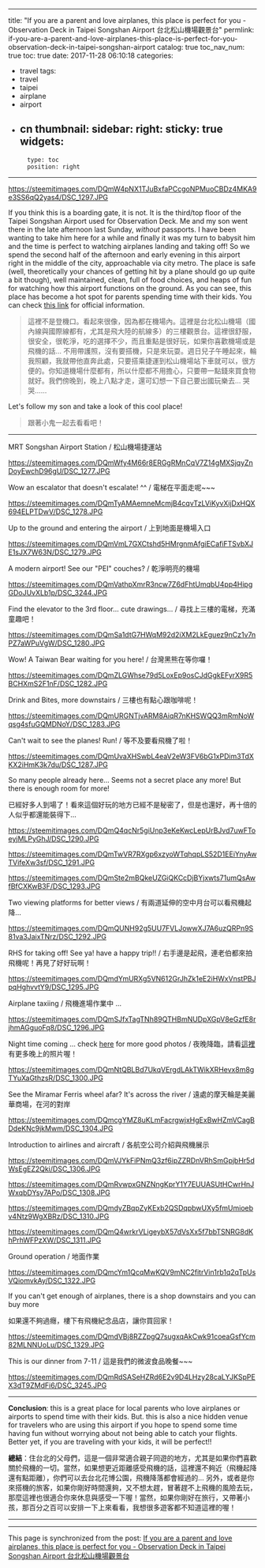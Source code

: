 
---
title: "If you are a parent and love airplanes, this place is perfect for you - Observation Deck in Taipei Songshan Airport 台北松山機場觀景台"
permlink: if-you-are-a-parent-and-love-airplanes-this-place-is-perfect-for-you-observation-deck-in-taipei-songshan-airport
catalog: true
toc_nav_num: true
toc: true
date: 2017-11-28 06:10:18
categories:
- travel
tags:
- travel
- taipei
- airplane
- airport
- cn
thumbnail: 
sidebar:
    right:
        sticky: true
widgets:
    -
        type: toc
        position: right
---


https://steemitimages.com/DQmW4pNX1TJuBxfaPCcgoNPMuoCBDz4MKA9e3SS6qQ2yas4/DSC_1297.JPG

If you think this is a boarding gate, it is not. It is the third/top floor of the Taipei Songshan Airport used for Observation Deck. Me and my son went there in the late afternoon last Sunday, *without* passports. I have been wanting to take him here for a while and finally it was my turn to babysit him and the time is perfect to watching airplanes landing and taking off! So we spend the second half of the afternoon and early evening in this airport right in the middle of the city, approachable via city metro. The place is safe (well, theoretically your chances of getting hit by a plane should go up quite a bit though), well maintained, clean, full of food choices, and heaps of fun for watching how this airport functions on the ground. As you can see, this place has become a hot spot for parents spending time with their kids. You can check [this link](http://www.tsa.gov.tw/tsa/en/page.aspx?id=1052) for official information.

>這裡不是登機口。看起來很像，因為都在機場內。這裡是台北松山機場（國內線與國際線都有，尤其是飛大陸的航線多）的三樓觀景台。這裡很舒服，很安全，很乾淨，吃的選擇不少，而且重點是很好玩，如果你喜歡機場或是飛機的話... 不用帶護照，沒有要搭機，只是來玩耍。週日兒子午睡起來，輪我照顧，我就帶他直奔此處，只要搭乘捷運到松山機場站下車就可以，很方便的。你知道機場什麼都有，所以什麼都不用擔心，只要帶一點錢來買食物就好。我們傍晚到，晚上八點才走，還可幻想一下自己要出國玩樂去... 哭哭......

Let's follow my son and take a look of this cool place!

>跟著小鬼一起去看看吧！

***********

MRT Songshan Airport Station / 松山機場捷運站

https://steemitimages.com/DQmWfy4M66r8ERGgRMnCqV7Z14gMXSjqyZnDoyEwchD96gU/DSC_1277.JPG

Wow an escalator that doesn't escalate! ^^ / 電梯在平面走呢~~~

https://steemitimages.com/DQmTyAMAemneMcmjB4cqvTzLViKyvXijDxHQX694ELPTDwV/DSC_1278.JPG

Up to the ground and entering the airport / 上到地面是機場入口

https://steemitimages.com/DQmVmL7GXCtshd5HMrgnmAfgiECafiFTSvbXJE1sJX7W63N/DSC_1279.JPG

A modern airport! See our "PEI" couches? / 乾淨明亮的機場 

https://steemitimages.com/DQmVathpXmrR3ncw7Z6dFhtUmqbU4pp4HipgGDoJUvXLb1p/DSC_3244.JPG

Find the elevator to the 3rd floor... cute drawings... / 尋找上三樓的電梯，充滿童趣吧！

https://steemitimages.com/DQmSa1dtG7HWqM92d2iXM2LkEguez9nCz1v7nPZ7aWPuVgW/DSC_1280.JPG

Wow! A Taiwan Bear waiting for you here! / 台灣黑熊在等你囉！

https://steemitimages.com/DQmZLGWhse79d5LoxEp9osCJdGgkEFyrX9R5BCHXmS2F1nF/DSC_1282.JPG

Drink and Bites, more downstairs / 三樓也有點心跟咖啡呢！

https://steemitimages.com/DQmURGNTjvARM8AiqR7nKHSWQQ3mRmNoWqsg4sfuGQMDNoY/DSC_1283.JPG

Can't wait to see the planes! Run! / 等不及要看飛機了啦！

https://steemitimages.com/DQmUvaXHSwbL4eaV2eW3FV6bG1xPDim3TdXKX2iHmK3k7du/DSC_1287.JPG

So many people already here... Seems not a secret place any more! But there is enough room for more!

已經好多人到場了！看來這個好玩的地方已經不是秘密了，但是也還好，再十倍的人似乎都還能裝得下...

https://steemitimages.com/DQmQ4qcNr5giUnp3eKeKwcLepUrBJvd7uwFToeyjMLPyGhJ/DSC_1290.JPG

https://steemitimages.com/DQmTwVR7RXgp6xzyoWTqhqpLS52D1EEiYnyAwTVifeXw3sf/DSC_1291.JPG

https://steemitimages.com/DQmSte2mBQkeUZGiQKCcDjBYjxwts71umQsAwfBfCXKwB3F/DSC_1293.JPG

Two viewing platforms for better views / 有兩道延伸的空中月台可以看飛機起降... 

https://steemitimages.com/DQmQUNH92g5UU7FVLJowwXJ7A6uzQRPn9S81va3JaixTNrz/DSC_1292.JPG

RHS for taking off! See ya! have a happy trip!! / 右手邊是起飛，連老伯都來拍飛機呢！再見了好好玩啊！

https://steemitimages.com/DQmdYmURXg5VN612GrJhZk1eE2iHWxVnstPBJpqHghvvtY9/DSC_1295.JPG

Airplane taxiing / 飛機進場作業中 ...

https://steemitimages.com/DQmSJfxTagTNh89QTHBmNUDpXGpV8eGzfE8rjhmAGguoFq8/DSC_1296.JPG

Night time coming ... check [here](https://steemit.com/photography/@deanliu/my-photography-today-2017-11-26) for more good photos / 夜晚降臨，請看[這裡](https://steemit.com/photography/@deanliu/my-photography-today-2017-11-26)有更多晚上的照片喔！

https://steemitimages.com/DQmNtQBLBd7UkqVErgdLAkTWikXRHevx8m8gTYuXaGthzsR/DSC_1300.JPG

See the Miramar Ferris wheel afar? It's across the river / 遠處的摩天輪是美麗華商場，在河的對岸

https://steemitimages.com/DQmcgYMZ8uKLmFacrgwjxHgExBwHZmVCagBDdeKNc9jkMwm/DSC_1304.JPG

Introduction to airlines and aircraft / 各航空公司介紹與飛機展示

https://steemitimages.com/DQmVJYkFiPNmQ3zf6ipZZRDnVRhSmGpjbHr5dWsEgEZ2Qki/DSC_1306.JPG

https://steemitimages.com/DQmRvwpxGNZNngKprY1Y7EUUASUtHCwrHnJWxqbDYsy7APo/DSC_1308.JPG

https://steemitimages.com/DQmdyZBqpZyKExb2QSDqpbwUXy5fmUmioebv4Ntz9WgXBRz/DSC_1310.JPG

https://steemitimages.com/DQmQ4wrkrVLigeybX57dVsXx5f7bbTSNRG8dKhPrhWFPzXW/DSC_1311.JPG

Ground operation / 地面作業

https://steemitimages.com/DQmcYm1QcqMwKQV9mNC2fitrVin1rb1q2qTpUsVQiomvkAy/DSC_1322.JPG

If you can't get enough of airplanes, there is a shop downstairs and you can buy more 

如果還不夠過癮，樓下有飛機紀念品店，讓你買回家！

https://steemitimages.com/DQmdVBj8RZZpgQ7sugxqAkCwk91coeaGsfYcm82MLNNUoLu/DSC_1329.JPG

This is our dinner from 7-11 / 這是我們的微波食品晚餐~~~

https://steemitimages.com/DQmRdSASeHZRd6E2v9D4LHzy28caLYJKSpPEX3dT9ZMdFi6/DSC_3245.JPG

*********

**Conclusion**: this is a great place for local parents who love airplanes or airports to spend time with their kids. But. this is also a nice hidden venue for travelers who are using this airport if you hope to spend some time having fun without worrying about not being able to catch your flights. Better yet, if you are traveling with your kids, it will be perfect!! 

**總結**：住台北的父母們，這是一個非常適合親子同遊的地方，尤其是如果你們喜歡關於飛機的一切。當然，如果想更近距離感受飛機的話，這裡還不夠近（飛機起降還有點距離），你們可以去台北花博公園，飛機降落都會經過的... 另外，或者是你來搭機的旅客，如果你剛好時間還夠，又不想太趕，冒著趕不上飛機的風險去玩，那麼這裡也很適合你來休息與感受一下喔！當然，如果你剛好在旅行，又帶著小孩，那百分之百可以安排一下上來看看，我想很多遊客都不知道這裡的喔！

 *****

- - -

This page is synchronized from the post: [If you are a parent and love airplanes, this place is perfect for you - Observation Deck in Taipei Songshan Airport 台北松山機場觀景台](https://steemit.com/@deanliu/if-you-are-a-parent-and-love-airplanes-this-place-is-perfect-for-you-observation-deck-in-taipei-songshan-airport)
